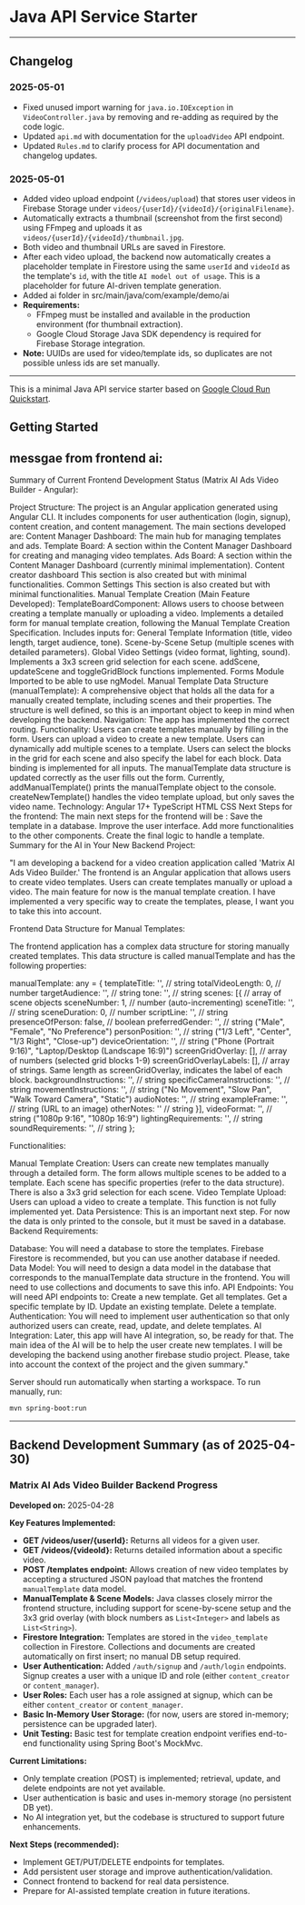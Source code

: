 # Java API Service Starter

---

## Changelog

### 2025-05-01
- Fixed unused import warning for `java.io.IOException` in `VideoController.java` by removing and re-adding as required by the code logic.
- Updated `api.md` with documentation for the `uploadVideo` API endpoint.
- Updated `Rules.md` to clarify process for API documentation and changelog updates.

### 2025-05-01
- Added video upload endpoint (`/videos/upload`) that stores user videos in Firebase Storage under `videos/{userId}/{videoId}/{originalFilename}`.
- Automatically extracts a thumbnail (screenshot from the first second) using FFmpeg and uploads it as `videos/{userId}/{videoId}/thumbnail.jpg`.
- Both video and thumbnail URLs are saved in Firestore.
- After each video upload, the backend now automatically creates a placeholder template in Firestore using the same `userId` and `videoId` as the template's `id`, with the title `AI model out of usage`. This is a placeholder for future AI-driven template generation.
- Added ai folder in src/main/java/com/example/demo/ai
- **Requirements:**
  - FFmpeg must be installed and available in the production environment (for thumbnail extraction).
  - Google Cloud Storage Java SDK dependency is required for Firebase Storage integration.
- **Note:** UUIDs are used for video/template ids, so duplicates are not possible unless ids are set manually.

---

This is a minimal Java API service starter based on [Google Cloud Run Quickstart](https://cloud.google.com/run/docs/quickstarts/build-and-deploy/deploy-java-service).

## Getting Started
## messgae from frontend ai:

Summary of Current Frontend Development Status (Matrix AI Ads Video Builder - Angular):

Project Structure:
The project is an Angular application generated using Angular CLI.
It includes components for user authentication (login, signup), content creation, and content management.
The main sections developed are:
Content Manager Dashboard: The main hub for managing templates and ads.
Template Board: A section within the Content Manager Dashboard for creating and managing video templates.
Ads Board: A section within the Content Manager Dashboard (currently minimal implementation).
Content creator dashboard This section is also created but with minimal functionalities.
Common Settings This section is also created but with minimal functionalities.
Manual Template Creation (Main Feature Developed):
TemplateBoardComponent:
Allows users to choose between creating a template manually or uploading a video.
Implements a detailed form for manual template creation, following the Manual Template Creation Specification.
Includes inputs for:
General Template Information (title, video length, target audience, tone).
Scene-by-Scene Setup (multiple scenes with detailed parameters).
Global Video Settings (video format, lighting, sound).
Implements a 3x3 screen grid selection for each scene.
addScene, updateScene and toggleGridBlock functions implemented.
Forms Module Imported to be able to use ngModel.
Manual Template Data Structure (manualTemplate):
A comprehensive object that holds all the data for a manually created template, including scenes and their properties.
The structure is well defined, so this is an important object to keep in mind when developing the backend.
Navigation: The app has implemented the correct routing.
Functionality:
Users can create templates manually by filling in the form.
Users can upload a video to create a new template.
Users can dynamically add multiple scenes to a template.
Users can select the blocks in the grid for each scene and also specify the label for each block.
Data binding is implemented for all inputs.
The manualTemplate data structure is updated correctly as the user fills out the form.
Currently, addManualTemplate() prints the manualTemplate object to the console.
createNewTemplate() handles the video template upload, but only saves the video name.
Technology:
Angular 17+
TypeScript
HTML
CSS
Next Steps for the frontend: The main next steps for the frontend will be :
Save the template in a database.
Improve the user interface.
Add more functionalities to the other components.
Create the final logic to handle a template.
Summary for the AI in Your New Backend Project:

"I am developing a backend for a video creation application called 'Matrix AI Ads Video Builder.' The frontend is an Angular application that allows users to create video templates. Users can create templates manually or upload a video. The main feature for now is the manual template creation. I have implemented a very specific way to create the templates, please, I want you to take this into account.

Frontend Data Structure for Manual Templates:

The frontend application has a complex data structure for storing manually created templates. This data structure is called manualTemplate and has the following properties:

manualTemplate: any = {
    templateTitle: '', // string
    totalVideoLength: 0, // number
    targetAudience: '', // string
    tone: '', // string
    scenes: [{ // array of scene objects
        sceneNumber: 1, // number (auto-incrementing)
        sceneTitle: '', // string
        sceneDuration: 0, // number
        scriptLine: '', // string
        presenceOfPerson: false, // boolean
        preferredGender: '', // string ("Male", "Female", "No Preference")
        personPosition: '', // string ("1/3 Left", "Center", "1/3 Right", "Close-up")
        deviceOrientation: '', // string ("Phone (Portrait 9:16)", "Laptop/Desktop (Landscape 16:9)")
        screenGridOverlay: [], // array of numbers (selected grid blocks 1-9)
        screenGridOverlayLabels: [], // array of strings. Same length as screenGridOverlay, indicates the label of each block.
        backgroundInstructions: '', // string
        specificCameraInstructions: '', // string
        movementInstructions: '', // string ("No Movement", "Slow Pan", "Walk Toward Camera", "Static")
        audioNotes: '', // string
        exampleFrame: '', // string (URL to an image)
        otherNotes: '' // string
    }],
    videoFormat: '', // string ("1080p 9:16", "1080p 16:9")
    lightingRequirements: '', // string
    soundRequirements: '', // string
};


Functionalities:

Manual Template Creation:
Users can create new templates manually through a detailed form.
The form allows multiple scenes to be added to a template.
Each scene has specific properties (refer to the data structure).
There is also a 3x3 grid selection for each scene.
Video Template Upload:
Users can upload a video to create a template. This function is not fully implemented yet.
Data Persistence:
This is an important next step. For now the data is only printed to the console, but it must be saved in a database.
Backend Requirements:

Database:
You will need a database to store the templates.
Firebase Firestore is recommended, but you can use another database if needed.
Data Model:
You will need to design a data model in the database that corresponds to the manualTemplate data structure in the frontend.
You will need to use collections and documents to save this info.
API Endpoints:
You will need API endpoints to:
Create a new template.
Get all templates.
Get a specific template by ID.
Update an existing template.
Delete a template.
Authentication:
You will need to implement user authentication so that only authorized users can create, read, update, and delete templates.
AI Integration:
Later, this app will have AI integration, so, be ready for that.
The main idea of the AI will be to help the user create new templates.
I will be developing the backend using another firebase studio project. Please, take into account the context of the project and the given summary."

Server should run automatically when starting a workspace. To run manually, run:
```sh
mvn spring-boot:run
```

---

## Backend Development Summary (as of 2025-04-30)

### Matrix AI Ads Video Builder Backend Progress

**Developed on:** 2025-04-28

**Key Features Implemented:**

- **GET /videos/user/{userId}:** Returns all videos for a given user.
- **GET /videos/{videoId}:** Returns detailed information about a specific video.
- **POST /templates endpoint:** Allows creation of new video templates by accepting a structured JSON payload that matches the frontend `manualTemplate` data model.
- **ManualTemplate & Scene Models:** Java classes closely mirror the frontend structure, including support for scene-by-scene setup and the 3x3 grid overlay (with block numbers as `List<Integer>` and labels as `List<String>`).
- **Firestore Integration:** Templates are stored in the `video_template` collection in Firestore. Collections and documents are created automatically on first insert; no manual DB setup required.
- **User Authentication:** Added `/auth/signup` and `/auth/login` endpoints. Signup creates a user with a unique ID and role (either `content_creator` or `content_manager`).
- **User Roles:** Each user has a role assigned at signup, which can be either `content_creator` or `content_manager`.
- **Basic In-Memory User Storage:** (for now, users are stored in-memory; persistence can be upgraded later).
- **Unit Testing:** Basic test for template creation endpoint verifies end-to-end functionality using Spring Boot's MockMvc.

**Current Limitations:**
- Only template creation (POST) is implemented; retrieval, update, and delete endpoints are not yet available.
- User authentication is basic and uses in-memory storage (no persistent DB yet).
- No AI integration yet, but the codebase is structured to support future enhancements.

**Next Steps (recommended):**
- Implement GET/PUT/DELETE endpoints for templates.
- Add persistent user storage and improve authentication/validation.
- Connect frontend to backend for real data persistence.
- Prepare for AI-assisted template creation in future iterations.

